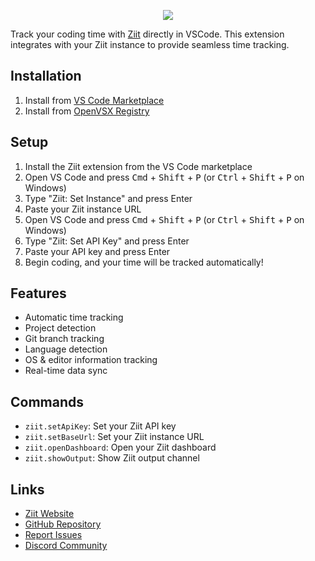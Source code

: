 <p align="center">
   <img src="https://github.com/user-attachments/assets/5784653d-9e8e-4b82-b891-2d839c4384c7"/>
</p>

Track your coding time with [Ziit](https://github.com/0pandadev/ziit) directly in VSCode. This extension integrates with your Ziit instance to provide seamless time tracking.

## Installation

1. Install from [VS Code Marketplace](https://marketplace.visualstudio.com/items?itemName=pandadev.ziit)
2. Install from [OpenVSX Registry](https://open-vsx.org/extension/pandadev/ziit)

## Setup

1. Install the Ziit extension from the VS Code marketplace
2. Open VS Code and press <kbd>Cmd</kbd> + <kbd>Shift</kbd> + <kbd>P</kbd> (or <kbd>Ctrl</kbd> + <kbd>Shift</kbd> + <kbd>P</kbd> on Windows)
3. Type "Ziit: Set Instance" and press Enter
4. Paste your Ziit instance URL
5. Open VS Code and press <kbd>Cmd</kbd> + <kbd>Shift</kbd> + <kbd>P</kbd> (or <kbd>Ctrl</kbd> + <kbd>Shift</kbd> + <kbd>P</kbd> on Windows)
6. Type "Ziit: Set API Key" and press Enter
7. Paste your API key and press Enter
8. Begin coding, and your time will be tracked automatically!

## Features

- Automatic time tracking
- Project detection
- Git branch tracking
- Language detection
- OS & editor information tracking
- Real-time data sync

## Commands

- `ziit.setApiKey`: Set your Ziit API key
- `ziit.setBaseUrl`: Set your Ziit instance URL
- `ziit.openDashboard`: Open your Ziit dashboard
- `ziit.showOutput`: Show Ziit output channel

## Links

- [Ziit Website](https://ziit.app)
- [GitHub Repository](https://github.com/0PandaDEV/ziit-vscode)
- [Report Issues](https://github.com/0pandadev/ziit-vscode/issues)
- [Discord Community](https://discord.gg/Y7SbYphVw9)
